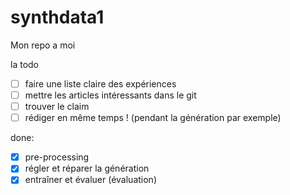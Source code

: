# synthdata1
Mon repo a moi

la todo

- [ ] faire une liste claire des expériences    
- [ ] mettre les articles intéressants dans le git  
- [ ] trouver le claim  
- [ ] rédiger en même temps ! (pendant la génération par exemple)   

done:

- [x] pre-processing
- [x] régler et réparer la génération         
- [x] entraîner et évaluer (évaluation) 